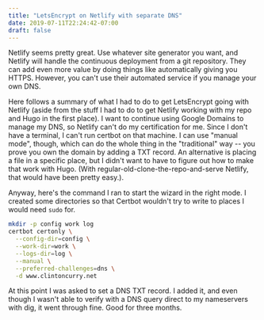 ```yaml
---
title: "LetsEncrypt on Netlify with separate DNS"
date: 2019-07-11T22:24:42-07:00
draft: false
---
```


Netlify seems pretty great.  Use whatever site generator you want, and Netlify
will handle the continuous deployment from a git repository.  They can add even
more value by doing things like automatically giving you HTTPS.  However, you
can't use their automated service if you manage your own DNS.

Here follows a summary of what I had to do to get LetsEncrypt going with
Netlify (aside from the stuff I had to do to get Netlify working with my repo
and Hugo in the first place).  I want to continue using Google Domains to
manage my DNS, so Netlify can't do my certification for me.  Since I don't have
a terminal, I can't run certbot on that machine.  I can use "manual mode",
though, which can do the whole thing in the "traditional" way -- you prove you
own the domain by adding a TXT record.  An alternative is placing a file in a
specific place, but I didn't want to have to figure out how to make that work
with Hugo.  (With regular-old-clone-the-repo-and-serve Netlify, that would have
been pretty easy.).

Anyway, here's the command I ran to start the wizard in the right mode.  I
created some directories so that Certbot wouldn't try to write to places I
would need `sudo` for.

```bash
mkdir -p config work log
certbot certonly \
  --config-dir=config \
  --work-dir=work \
  --logs-dir=log \
  --manual \
  --preferred-challenges=dns \
  -d www.clintoncurry.net
```

At this point I was asked to set a DNS TXT record. I added it, and even though
I wasn't able to verify with a DNS query direct to my nameservers with dig, it
went through fine.  Good for three months.
